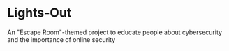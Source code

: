 # Lights-Out
An "Escape Room"-themed project to educate people about cybersecurity and the importance of online security
